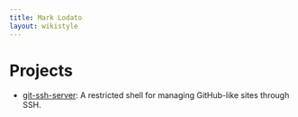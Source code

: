 ```yaml
---
title: Mark Lodato
layout: wikistyle
---
```


Projects
========

* [git-ssh-server](http://github.com/MarkLodato/git-ssh-server/tree/master):
  A restricted shell for managing GitHub-like sites through SSH.
